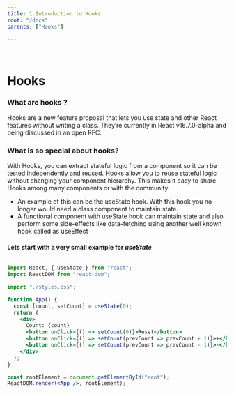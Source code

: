 ```yaml
---
title: 1.Introduction to Hooks
root: "/docs"
parents: ["Hooks"]

---
```

&nbsp;
&nbsp;



# Hooks

### What are hooks ?

Hooks are a new feature proposal that lets you use state and other React features without writing a class. They’re currently in React v16.7.0-alpha and being discussed in an open RFC.

### What is so special about hooks?

With Hooks, you can extract stateful logic from a component so it can be tested independently and reused. Hooks allow you to reuse stateful logic without changing your component hierarchy. This makes it easy to share Hooks among many components or with the community.

* An example of this can be the useState hook. With this hook you no-longer would need a class component to maintain state.
* A functional component with useState hook can maintain state and also perform some side-effects like data-fetching using another well known hook called as useEffect

#### Lets start with a very small example for *useState*

```jsx

import React, { useState } from "react";
import ReactDOM from "react-dom";

import "./styles.css";

function App() {
  const [count, setCount] = useState(0);
  return (
    <div>
      Count: {count}
      <button onClick={() => setCount(0)}>Reset</button>
      <button onClick={() => setCount(prevCount => prevCount + 1)}>+</button>
      <button onClick={() => setCount(prevCount => prevCount - 1)}>-</button>
    </div>
  );
}

const rootElement = document.getElementById("root");
ReactDOM.render(<App />, rootElement);

```
